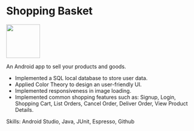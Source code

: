 # Shopping Basket

[<img src="https://play.google.com/intl/en_us/badges/images/generic/en_badge_web_generic.png" height="90px" />](https://play.google.com/store/apps/details?id=com.rafaeltimbo.shoppingbasket)

An Android app to sell your products and goods.
- Implemented a SQL local database to store user data.
- Applied Color Theory to design an user-friendly UI.
- Implemented responsiveness in image loading.
- Implemented common shopping features such as: Signup, Login, Shopping Cart, List Orders, Cancel Order, Deliver Order, View Product Details.

Skills: Android Studio, Java, JUnit, Espresso, Github
